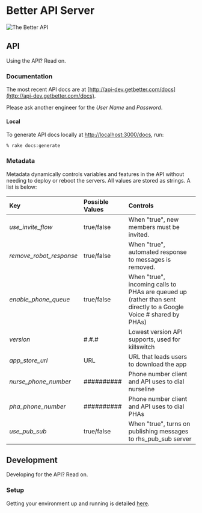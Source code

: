 # Better API Server  

![The Better API](http://a2.mzstatic.com/us/r30/Purple4/v4/85/c4/6a/85c46af1-646e-be03-d023-2b62dd46956b/mzl.xchqgper.175x175-75.jpg)

## API 

Using the API? Read on.

### Documentation

The most recent API docs are at [http://api-dev.getbetter.com/docs](http://api-dev.getbetter.com/docs).

Please ask another engineer for the *User Name* and *Password*.

#### Local

To generate API docs locally at [http://localhost:3000/docs](http://localhost:3000/docs), run:

```
% rake docs:generate
```

### Metadata

Metadata dynamically controls variables and features in the API without needing to deploy or reboot the servers. All values are stored as strings. A list is below:

| Key                       | Possible Values        | Controls                                       |
|:--------------------------|:-----------------------|:-----------------------------------------------|
| *use_invite_flow*         | true/false             | When "true", new members must be invited.                         |
| *remove_robot_response*   | true/false             | When "true", automated response to messages is removed. |
| *enable_phone_queue*      | true/false             | When "true", incoming calls to PHAs are queued up (rather than sent directly to a Google Voice # shared by PHAs) |
| *version*                 | #.#.#                  | Lowest version API supports, used for killswitch |
| *app_store_url*           | URL                    | URL that leads users to download the app |
| *nurse_phone_number*      | ##########             | Phone number client and API uses to dial nurseline |
| *pha_phone_number*        | ##########             | Phone number client and API uses to dial PHAs |
| *use_pub_sub*             | true/false             | When "true", turns on publishing messages to rhs_pub_sub server |


## Development

Developing for the API? Read on.

### Setup

Getting your environment up and running is detailed [here](https://sites.google.com/a/getbetter.com/engineering/development-environment/rails).


